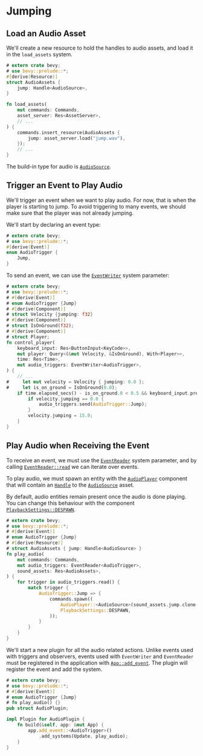 # Jumping

## Load an Audio Asset

We'll create a new resource to hold the handles to audio assets, and load it in the `load_assets`  system.

```rust
# extern crate bevy;
# use bevy::prelude::*;
#[derive(Resource)]
struct AudioAssets {
    jump: Handle<AudioSource>,
}

fn load_assets(
    mut commands: Commands,
    asset_server: Res<AssetServer>,
    // ...
) {
    commands.insert_resource(AudioAssets {
        jump: asset_server.load("jump.wav"),
    });
    // ...
}

```

The build-in type for audio is [`AudioSource`](https://docs.rs/bevy/0.15.0-rc.2/bevy/audio/struct.AudioSource.html).

## Trigger an Event to Play Audio

We'll trigger an event when we want to play audio. For now, that is when the player is starting to jump. To avoid triggering to many events, we should make sure that the player was not already jumping.

We'll start by declaring an event type:

```rust
# extern crate bevy;
# use bevy::prelude::*;
#[derive(Event)]
enum AudioTrigger {
    Jump,
}
```

To send an event, we can use the [`EventWriter`](https://docs.rs/bevy/0.15.0-rc.2/bevy/ecs/event/struct.EventWriter.html) system parameter:

```rust
# extern crate bevy;
# use bevy::prelude::*;
# #[derive(Event)]
# enum AudioTrigger {Jump}
# #[derive(Component)]
# struct Velocity {jumping: f32}
# #[derive(Component)]
# struct IsOnGround(f32);
# #[derive(Component)]
# struct Player;
fn control_player(
    keyboard_input: Res<ButtonInput<KeyCode>>,
    mut player: Query<(&mut Velocity, &IsOnGround), With<Player>>,
    time: Res<Time>,
    mut audio_triggers: EventWriter<AudioTrigger>,
) {
    // ...
#     let mut velocity = Velocity { jumping: 0.0 };
#     let is_on_ground = IsOnGround(0.0);
    if time.elapsed_secs() - is_on_ground.0 < 0.5 && keyboard_input.pressed(KeyCode::Space) {
        if velocity.jumping == 0.0 {
            audio_triggers.send(AudioTrigger::Jump);
        }
        velocity.jumping = 15.0;
    }
}
```

## Play Audio when Receiving the Event

To receive an event, we must use the [`EventReader`](https://docs.rs/bevy/0.15.0-rc.2/bevy/ecs/event/struct.EventReader.html) system parameter, and by calling [`EventReader::read`](https://docs.rs/bevy/0.15.0-rc.2/bevy/ecs/event/struct.EventReader.html#method.read) we can iterate over events.

To play audio, we must spawn an entity with the [`AudioPlayer`](https://docs.rs/bevy/0.15.0-rc.2/bevy/audio/struct.AudioPlayer.html) component that will contain an [`Handle`](https://docs.rs/bevy/0.15.0-rc.2/bevy/asset/enum.Handle.html) to the [`AudioSource`](https://docs.rs/bevy/0.15.0-rc.2/bevy/audio/struct.AudioSource.html) asset.

By default, audio entities remain present once the audio is done playing. You can change this behaviour with the component [`PlaybackSettings::DESPAWN`](https://docs.rs/bevy/0.15.0-rc.2/bevy/audio/struct.PlaybackSettings.html#associatedconstant.DESPAWN).

```rust
# extern crate bevy;
# use bevy::prelude::*;
# #[derive(Event)]
# enum AudioTrigger {Jump}
# #[derive(Resource)]
# struct AudioAssets { jump: Handle<AudioSource> }
fn play_audio(
    mut commands: Commands,
    mut audio_triggers: EventReader<AudioTrigger>,
    sound_assets: Res<AudioAssets>,
) {
    for trigger in audio_triggers.read() {
        match trigger {
            AudioTrigger::Jump => {
                commands.spawn((
                    AudioPlayer::<AudioSource>(sound_assets.jump.clone()),
                    PlaybackSettings::DESPAWN,
                ));
            }
        }
    }
}
```

We'll start a new plugin for all the audio related actions. Unlike events used with triggers and observers, events used with `EventWriter` and `EventReader` must be registered in the application with [`App::add_event`](https://docs.rs/bevy/0.15.0-rc.2/bevy/app/struct.App.html#method.add_event). The plugin will register the event and add the system.

```rust
# extern crate bevy;
# use bevy::prelude::*;
# #[derive(Event)]
# enum AudioTrigger {Jump}
# fn play_audio() {}
pub struct AudioPlugin;

impl Plugin for AudioPlugin {
    fn build(&self, app: &mut App) {
        app.add_event::<AudioTrigger>()
            .add_systems(Update, play_audio);
    }
}
```
